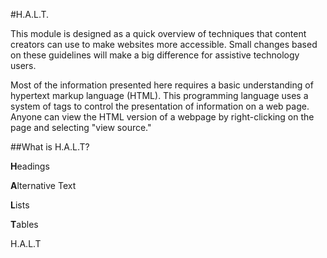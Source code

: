 #H.A.L.T.

This module is designed as a quick overview of techniques that content creators can use to make websites more accessible.
Small changes based on these guidelines will make a big difference for assistive technology users. 

Most of the information presented here requires a basic understanding of hypertext markup language (HTML). This programming language
uses a system of tags to control the presentation of information on a web page. Anyone can view the HTML version of a webpage by
right-clicking on the page and selecting "view source."

##What is H.A.L.T?

**H**eadings

**A**lternative Text

**L**ists

**T**ables

H.A.L.T
